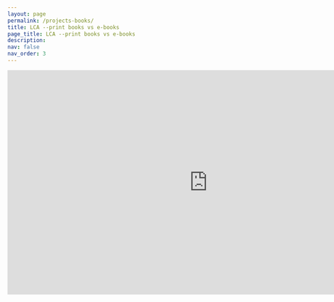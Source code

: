 ```yaml
---
layout: page
permalink: /projects-books/
title: LCA --print books vs e-books
page_title: LCA --print books vs e-books
description:
nav: false
nav_order: 3
---
```


<iframe width="896" height="504" src="https://www.youtube.com/embed/xFqCa9tooLE?si=DNw2-BaVTe0J-8G7" title="YouTube video player" frameborder="0" allow="accelerometer; autoplay; clipboard-write; encrypted-media; gyroscope; picture-in-picture; web-share" referrerpolicy="strict-origin-when-cross-origin" allowfullscreen></iframe>
